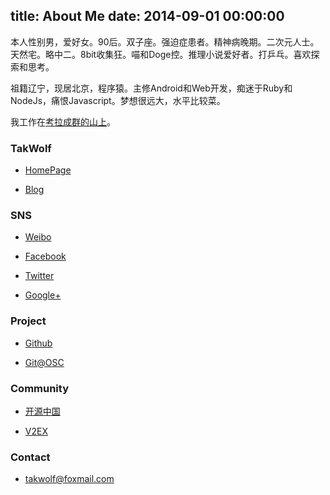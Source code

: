 title: About Me
date: 2014-09-01 00:00:00
---

本人性别男，爱好女。90后。双子座。强迫症患者。精神病晚期。二次元人士。天然宅。略中二。8bit收集狂。喵和Doge控。推理小说爱好者。打乒乓。喜欢探索和思考。

祖籍辽宁，现居北京，程序猿。主修Android和Web开发，痴迷于Ruby和NodeJs，痛恨Javascript。梦想很远大，水平比较菜。

我工作在[考拉成群的山上](http://coloshine.com)。

### TakWolf ###

- [HomePage](http://takwolf.com)

- [Blog](http://blog.takwolf.com)

### SNS ###

- [Weibo](http://weibo.com/takwolf)

- [Facebook](https://www.facebook.com/hero.takwolf)

- [Twitter](https://twitter.com/takgdx)

- [Google+](https://plus.google.com/u/0/101562106204171844130/posts)

### Project ###

- [Github](https://github.com/takwolf)

- [Git@OSC](http://git.oschina.net/takwolf)

### Community ###

- [开源中国](http://my.oschina.net/takwolf)

- [V2EX](http://v2ex.com/member/TakWolf)

### Contact ###

- [takwolf@foxmail.com](mailto:takwolf@foxmail.com)

